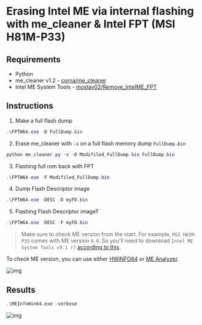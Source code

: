 # Erasing Intel ME via internal flashing with me_cleaner & Intel FPT (MSI H81M-P33)

## Requirements

- Python
- me_cleaner v1.2 - [corna/me_cleaner](https://github.com/corna/me_cleaner/releases)
- Intel ME System Tools - [mostav02/Remove_IntelME_FPT](https://github.com/mostav02/Remove_IntelME_FPT/tree/master/Intel_ME_System_Tools)

## Instructions

1. Make a full flash dump 

```PowerShell
.\FPTW64.exe -D FullDump.bin
```

2. Erase me_cleaner with `-s` on a full flash memory dump `FullDump.bin`

```PowerShell
python me_cleaner.py -s -O Modifiled_FullDump.bin FullDump.bin
```

3. Flashing full rom back with FPT

```PowerShell
.\FPTW64.exe -F Modifiled_FullDump.bin
```

4. Dump Flash Descriptor image

```PowerShell
.\FPTW64.exe -DESC -D myFD.bin
```

5. Flashing Flash Descriptor imageT

```PowerShell
.\FPTW64.exe -DESC -F myFD.bin
```


> Make sure to check ME version from the start. For example, `MSI H81M-P33` comes with ME version `9.0`.
> So you'll need to download `Intel ME System Tools v9.1 r7` [according to this](https://github.com/mostav02/Remove_IntelME_FPT/tree/master/Intel_ME_System_Tools#intel-me-system-tools-collection).

To check ME version, you can use either [HWiNFO64](https://www.hwinfo.com/download/) or [ME Analyzer](https://github.com/platomav/MEAnalyzer).

![img](https://i.imgur.com/n9prhyS.png)

## Results

```PowerShell
.\MEInfoWin64.exe -verbose
```

![img](https://i.imgur.com/WUIPPb1.png)